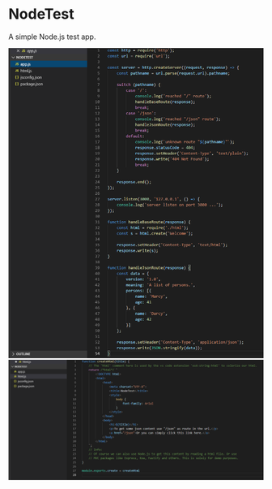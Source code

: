 # NodeTest
A simple Node.js test app.

![Alt text](/screenshots/app.png?raw=true "app.js")
![Alt text](/screenshots/html.png?raw=true "html.js")
